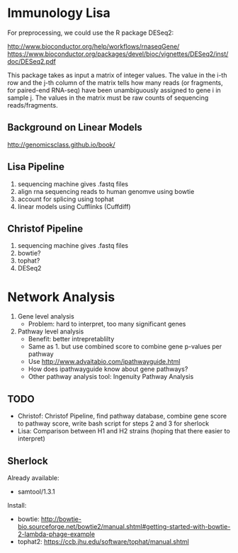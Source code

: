 # Immunology Lisa

For preprocessing, we could use the R package DESeq2:

http://www.bioconductor.org/help/workflows/rnaseqGene/
https://www.bioconductor.org/packages/devel/bioc/vignettes/DESeq2/inst/doc/DESeq2.pdf

This package takes as input a matrix of integer values.
The value in the i-th row and the j-th column of the matrix tells how many reads (or fragments, for paired-end RNA-seq) have been unambiguously assigned to gene i in sample j.
The values in the matrix must be raw counts of sequencing reads/fragments.

## Background on Linear Models

http://genomicsclass.github.io/book/

## Lisa Pipeline

1. sequencing machine gives .fastq files
2. align rna sequencing reads to human genomve using bowtie
3. account for splicing using tophat
4. linear models using Cufflinks (Cuffdiff)

## Christof Pipeline

1. sequencing machine gives .fastq files
2. bowtie?
3. tophat?
4. DESeq2

# Network Analysis

1. Gene level analysis
    * Problem: hard to interpret, too many significant genes
2. Pathway level analysis
    * Benefit: better intrepretablilty
    * Same as 1. but use combined score to combine gene p-values per pathway
    * Use http://www.advaitabio.com/ipathwayguide.html
    * How does ipathwayguide know about gene pathways?
    * Other pathway analysis tool: Ingenuity Pathway Analysis

## TODO

* Christof: Christof Pipeline, find pathway database, combine gene score to pathway score, write bash script for steps 2 and 3 for sherlock
* Lisa: Comparison between H1 and H2 strains (hoping that there easier to interpret)

## Sherlock

Already available:

* samtool/1.3.1

Install:

* bowtie: http://bowtie-bio.sourceforge.net/bowtie2/manual.shtml#getting-started-with-bowtie-2-lambda-phage-example
* tophat2: https://ccb.jhu.edu/software/tophat/manual.shtml
